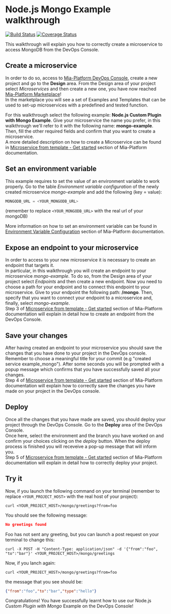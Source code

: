 # Node.js Mongo Example walkthrough

[![Build Status][github-actions-svg]][github-actions]
[![Coverage Status][coverall-svg]][coverall-io]

This walkthrough will explain you how to correctly create a microservice to access MongoDB from the DevOps Console.

## Create a microservice

In order to do so, access to [Mia-Platform DevOps Console](https://console.cloud.mia-platform.eu/login), create a new project and go to the **Design** area. From the Design area of your project select _Microservices_ and then create a new one, you have now reached [Mia-Platform Marketplace](https://docs.mia-platform.eu/development_suite/api-console/api-design/marketplace/)!  
In the marketplace you will see a set of Examples and Templates that can be used to set-up microservices with a predefined and tested function.

For this walkthrough select the following example: **Node.js Custom Plugin with Mongo Example**.
Give your microservice the name you prefer, in this walkthrough we'll refer to it with the following name: **mongo-example**. Then, fill the other required fields and confirm that you want to create a microservice.  
A more detailed description on how to create a Microservice can be found in [Microservice from template - Get started](https://docs.mia-platform.eu/development_suite/api-console/api-design/custom_microservice_get_started/#2-service-creation) section of Mia-Platform documentation.

## Set an environment variable

This example requires to set the value of an environment variable to work properly. Go to the table *Environment variable configuration* of the newly created microservice *mongo-example* and add the following (key = value):

```js
MONGODB_URL = <YOUR_MONGODB_URL>
```

(remember to replace `<YOUR_MONGODB_URL>` with the real url of your mongoDB)  

More information on how to set an environment variable can be found in [Environment Variable Configuration](https://docs.mia-platform.eu/development_suite/api-console/api-design/services/#environment-variable-configuration) section of Mia-Platform documentation.

## Expose an endpoint to your microservice

In order to access to your new microservice it is necessary to create an endpoint that targets it.  
In particular, in this walkthrough you will create an endpoint to your microservice *mongo-example*. To do so, from the Design area of your project select _Endpoints_ and then create a new endpoint.
Now you need to choose a path for your endpoint and to connect this endpoint to your microservice. Give to your endpoint the following path: **/mongo**. Then, specify that you want to connect your endpoint to a microservice and, finally, select *mongo-example*.  
Step 3 of [Microservice from template - Get started](https://docs.mia-platform.eu/development_suite/api-console/api-design/custom_microservice_get_started/#3-creating-the-endpoint) section of Mia-Platform documentation will explain in detail how to create an endpoint from the DevOps Console.

## Save your changes

After having created an endpoint to your microservice you should save the changes that you have done to your project in the DevOps console.  Remember to choose a meaningful title for your commit (e.g "created service example_mongo"). After some seconds you will be prompted with a popup message which confirms that you have successfully saved all your changes.  
Step 4 of [Microservice from template - Get started](https://docs.mia-platform.eu/development_suite/api-console/api-design/custom_microservice_get_started/#4-save-the-project) section of Mia-Platform documentation will explain how to correctly save the changes you have made on your project in the DevOps console.

## Deploy

Once all the changes that you have made are saved, you should deploy your project through the DevOps Console. Go to the **Deploy** area of the DevOps Console.  
Once here, select the environment and the branch you have worked on and confirm your choices clicking on the *deploy* button. When the deploy process is finished you will receveive a pop-up message that will inform you.  
Step 5 of [Microservice from template - Get started](https://docs.mia-platform.eu/development_suite/api-console/api-design/custom_microservice_get_started/#5-deploy-the-project-through-the-api-console) section of Mia-Platform documentation will explain in detail how to correctly deploy your project.

## Try it

Now, if you launch the following command on your terminal (remember to replace `<YOUR_PROJECT_HOST>` with the real host of your project):

```shell
curl <YOUR_PROJECT_HOST>/mongo/greetings?from=foo
```

You should see the following message:

```json
No greetings found
```

Foo has not sent any greeting, but you can launch a post request on your terminal to change this:

```shell
curl -X POST -H "Content-Type: application/json" -d '{"from":"foo", "to":"bar"}' <YOUR_PROJECT_HOST>/mongo/greetings
```

Now, if you lanch again:

```shell
curl <YOUR_PROJECT_HOST>/mongo/greetings?from=foo
```

the message that you see should be:

```json
{"from":"foo","to":"bar","type":"hello"}
```

Congratulations! You have successfully learnt how to use our Node.js _Custom Plugin with Mongo_ Example on the DevOps Console!

[github-actions]: https://github.com/mia-platform-marketplace/Node.js-Custom-Plugin-Mongo-Example/actions
[github-actions-svg]: https://github.com/mia-platform-marketplace/Node.js-Custom-Plugin-Mongo-Example/workflows/Node.js%20CI/badge.svg
[coverall-svg]: https://coveralls.io/repos/github/mia-platform-marketplace/Node.js-Custom-Plugin-Mongo-Example/badge.svg?branch=master
[coverall-io]: https://coveralls.io/github/mia-platform-marketplace/Node.js-Custom-Plugin-Mongo-Example?branch=master
